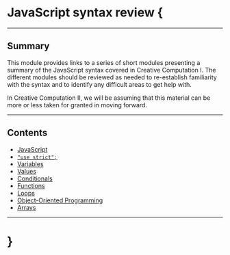 # JavaScript syntax review {

---

## Summary

This module provides links to a series of short modules presenting a summary of the JavaScript syntax covered in Creative Computation I. The different modules should be reviewed as needed to re-establish familiarity with the syntax and to identify any difficult areas to get help with.

In Creative Computation II, we will be assuming that this material can be more or less taken for granted in moving forward.

---

## Contents

- [JavaScript](javascript.md)
- [`"use strict";`](use-strict.md)
- [Variables](variables.md)
- [Values](values.md)
- [Conditionals](conditionals.md)
- [Functions](functions.md)
- [Loops](loops.md)
- [Object-Oriented Programming](oop.md)
- [Arrays](arrays.md)

---

# }
